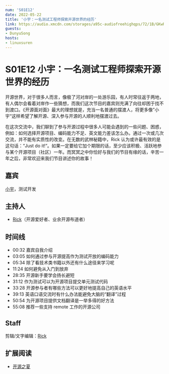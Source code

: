 ```yaml
---
num: 'S01E12'
date: 2022-05-22
title: '小宇：一名测试工程师探索开源世界的经历'
link: https://audio.xmcdn.com/storages/a95c-audiofreehighqps/72/1B/GKwRIUEGX7Q5AaFwWwFZ8Reu.m4a
guests:
- DunyuSong
hosts:
- linuxsuren
---
```


# S01E12 小宇：一名测试工程师探索开源世界的经历

开源世界，对于很多人而言，像极了河对岸的一处游乐园，有人时常往返于两地，有人偶尔会看着对岸作一些猜想，而我们这次节目的嘉宾则充满了向往却困于找不到渡口。《开源面对面》最大的理想就是，充当一名普通的摆渡人，将更多像”小宇“这样希望了解开源、深入参与开源的人顺利地摆渡过去。

在这次交流中，我们聊到了参与开源过程中很多人可能会遇到的一些问题、困惑，例如：如何选择开源项目、编码能力不足、英文能力差该怎么办。通过一次或几次交流，并不能有实质性的改变。在无数的武林秘籍中，Rick 认为或许最有效的是这句话：“Just do it!“。如果一定要给它加个期限的话，至少应该积极、活跃地参与某个开源项目（社区）一年。而冥冥之中你恰好与我们的节目有缘的话，辛苦一年之后，非常欢迎来我们节目讲述你的故事！

## 嘉宾
[小宇](https://github.com/DunyuSong)，测试开发

## 主持人
* [Rick](https://github.com/linuxsuren)（开源爱好者、业余开源布道者）

## 时间线
* 00:32 嘉宾自我介绍
* 03:05 如何通过参与开源提高作为测试开放的编码能力
* 05:34 除了看技术类书籍以外还有什么途径来学习呢
* 11:24 如何避免从入门到放弃
* 28:35 开源新手要学会扬长避短
* 31:12 作为测试可以为开源项目提交单元测试代码
* 33:28 开源参与者有哪些方法可以更好地提高自己的英语水平
* 39:13 英语口语交流时有什么办法能避免大脑的“翻译”过程
* 50:54 为开源项目提供文档翻译是一举多得的好方法
* 55:08 推荐一些支持 remote 工作的开源公司

## Staff
剪辑/文字编辑：[Rick](https://github.com/linuxsuren)

## 扩展阅读
* [开源之夏](https://summer-ospp.ac.cn/)
